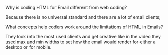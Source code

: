 Why is coding HTML for Email different from web coding?

Because there is no universal standard and there are a lot of email clients;

What concepts help coders work around the limitations of HTML in Emails?

They look into the most used clients and get creative like in the video they used max and min widths to set how the email would render for either a desktop or for mobile.
